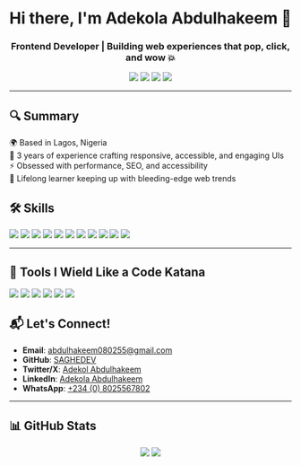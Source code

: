 <!-- README.md -->

<h1 align="center">Hi there, I'm Adekola Abdulhakeem 👋</h1>
<h3 align="center">Frontend Developer | Building web experiences that pop, click, and wow 💥</h3>

<p align="center">
  <a href="mailto:abdulhakeem080255@gmail.com"><img src="https://img.shields.io/badge/Email-blue?style=for-the-badge&logo=gmail&logoColor=white" /></a>
  <a href="https://github.com/SAGHEDEV"><img src="https://img.shields.io/badge/GitHub-blue?style=for-the-badge&logo=github&logoColor=white" /></a>
  <a href="https://x.com/SAGHE_DEV"><img src="https://img.shields.io/badge/Twitter-blue?style=for-the-badge&logo=x&logoColor=white" /></a>
  <a href="https://www.linkedin.com/in/adekola-abdulhakeem-saghe-dev-18132532b/"><img src="https://img.shields.io/badge/LinkedIn-blue?style=for-the-badge&logo=linkedin&logoColor=white" /></a>
</p>

---

## 🔍 Summary

🌍 Based in Lagos, Nigeria  
🧠 3 years of experience crafting responsive, accessible, and engaging UIs  
⚡ Obsessed with performance, SEO, and accessibility  
🚀 Lifelong learner keeping up with bleeding-edge web trends  

## 🛠 Skills

<p align="left">
  <img src="https://img.shields.io/badge/HTML-blue?style=for-the-badge&logo=html5&logoColor=white" />
  <img src="https://img.shields.io/badge/CSS-blue?style=for-the-badge&logo=css3&logoColor=white" />
  <img src="https://img.shields.io/badge/JavaScript-blue?style=for-the-badge&logo=javascript&logoColor=white" />
  <img src="https://img.shields.io/badge/TypeScript-blue?style=for-the-badge&logo=typescript&logoColor=white" />
  <img src="https://img.shields.io/badge/React-blue?style=for-the-badge&logo=react&logoColor=white" />
  <img src="https://img.shields.io/badge/Next.js-blue?style=for-the-badge&logo=next.js&logoColor=white" />
  <img src="https://img.shields.io/badge/Vue-blue?style=for-the-badge&logo=vue.js&logoColor=white" />
  <img src="https://img.shields.io/badge/Tailwind CSS-blue?style=for-the-badge&logo=tailwind-css&logoColor=white" />
  <img src="https://img.shields.io/badge/Bootstrap-blue?style=for-the-badge&logo=bootstrap&logoColor=white" />
  <img src="https://img.shields.io/badge/Python-blue?style=for-the-badge&logo=python&logoColor=white" />
  <img src="https://img.shields.io/badge/jQuery-blue?style=for-the-badge&logo=jquery&logoColor=white" />
</p>

---

## 🧰 Tools I Wield Like a Code Katana

<p align="left">
  <img src="https://img.shields.io/badge/VS Code-blue?style=for-the-badge&logo=visual-studio-code&logoColor=white" />
  <img src="https://img.shields.io/badge/GitHub-blue?style=for-the-badge&logo=github&logoColor=white" />
  <img src="https://img.shields.io/badge/Figma-blue?style=for-the-badge&logo=figma&logoColor=white" />
  <img src="https://img.shields.io/badge/Slack-blue?style=for-the-badge&logo=slack&logoColor=white" />
  <img src="https://img.shields.io/badge/Linear-blue?style=for-the-badge&logo=linear&logoColor=white" />
  <img src="https://img.shields.io/badge/ClickUp-blue?style=for-the-badge&logo=clickup&logoColor=white" />
</p>


## 📬 Let's Connect!

- **Email**: [abdulhakeem080255@gmail.com](mailto:abdulhakeem080255@gmail.com)  
- **GitHub**: [SAGHEDEV](https://github.com/SAGHEDEV)  
- **Twitter/X**: [Adekol Abdulhakeem](https://x.com/SAGHE_DEV)  
- **LinkedIn**: [Adekola Abdulhakeem](https://www.linkedin.com/in/adekola-abdulhakeem-saghe-dev-18132532b/)  
- **WhatsApp**: [+234 (0) 8025567802](https://wa.me/2348025567802)

---

## 📊 GitHub Stats

<p align="center">
  <img src="https://github-readme-stats.vercel.app/api?username=SAGHEDEV&show_icons=true&theme=blueberry&count_private=true" />
  <img src="https://github-readme-streak-stats.herokuapp.com/?user=SAGHEDEV&theme=blueberry" />
</p>

<!-- End of README.md -->
